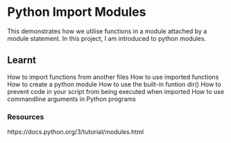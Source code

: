 <h1> Python Import Modules </h1>

This demonstrates how we utilise functions in a module attached by a module statement.
In this project, I am introduced to python modules.

<h2> Learnt </h2>
How to import functions from another files
How to use imported functions
How to create a python module
How to use the built-in funtion dir()
How to prevent code in your script from being executed when imported
How to use commandline arguments in Python programs

<h3> Resources </h3>
https://docs.python.org/3/tutorial/modules.html
